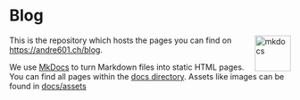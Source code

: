 [MkDocs]: https://www.mkdocs.org
[docs directory]: https://github.com/Andre601/blog/tree/master/docs
[assets]: https://github.com/Andre601/blog/tree/master/docs/assets

# Blog
<img src="https://cdn.jsdelivr.net/npm/@intergrav/devins-badges@2/assets/cozy/built-with/mkdocs_vector.svg" align="right" height="64" alt="mkdocs" title="Blog built with MkDocs">

This is the repository which hosts the pages you can find on https://andre601.ch/blog.

We use [MkDocs] to turn Markdown files into static HTML pages.  
You can find all pages within the [docs directory]. Assets like images can be found in [docs/assets][assets]
